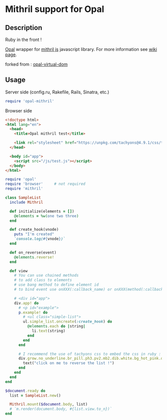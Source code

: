 # Mithril support for Opal

## Description
Ruby in the front !

[Opal](http://opalrb.com/) wrapper for [mithril js](https://mithril.js.org/) javascript library. For more information see [ wiki page](https://github.com/MithrilJS/mithril.js/wiki).

forked from : [opal-virtual-dom](https://github.com/fazibear/opal-virtual-dom)

## Usage

Server side (config.ru, Rakefile, Rails, Sinatra, etc.)

```ruby
require 'opal-mithril'
```

Browser side

```html
<!doctype html>
<html lang="en">
  <head>
    <title>Opal mithril test</title>

    <link rel="stylesheet" href="https://unpkg.com/tachyons@4.9.1/css/tachyons.min.css">
  </head>

  <body id="app">
    <script src="/js/test.js"></script>
  </body>
</html>
```

```ruby
require 'opal'
require 'browser'     # not required
require 'mithril'

class SampleList
  include Mithril

  def initialize(elements = [])
    @elements = %w(one two three)
  end

  def create_hook(vnode)
    puts "I'm created"
    `console.log(#{vnode})`
  end

  def on_reverse(event)
    @elements.reverse!
  end

  def view
    # You can use chained methods
    # to add class to elements
    # use bang method to define element id
    # to bind event use onXXX(:callback_name) or onXXX(method(:callback_name))

    # <div id="app">
    div.app! do
      # <p id="example">
      p.example! do
        # <ul class="simple-list">
        ul.simple_list.oncreate(:create_hook) do
          @elements.each do |string|
            li.text(string)
          end
        end
      end

      # I recommend the use of tachyons css to embed the css in ruby :
      div.grow.no_underline.br_pill.ph3.pv2.mb2.dib.white.bg_hot_pink.onclick(:on_reverse) do
        text("click on me to reverse the list !")
      end
    end
  end
end

$document.ready do
  list = SampleList.new()

  Mithril.mount($document.body, list)
  # `m.render(document.body, #{list.view.to_n})`
end
```
